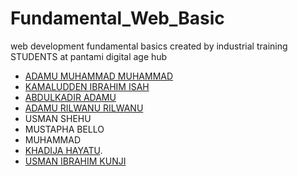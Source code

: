 # Fundamental_Web_Basic

web development fundamental basics
created by industrial training STUDENTS at pantami digital age hub


- [ADAMU MUHAMMAD MUHAMMAD](https://github.com/AdamsGeeky)
- [KAMALUDDEN IBRAHIM ISAH](https://github.com/Kamall-kuri)
- [ABDULKADIR ADAMU](https://github.com/ABDULDEV-dev)
- [ADAMU RILWANU RILWANU](https://github.com/Arilwan12)
- USMAN SHEHU
- MUSTAPHA BELLO
- MUHAMMAD
- [KHADIJA HAYATU](https://github.com/Khadijahayatu).
- [USMAN IBRAHIM KUNJI](https://github.com/Ibrahim-kunji)
